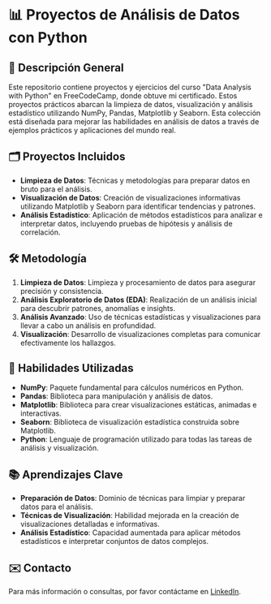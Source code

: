 # 📊 Proyectos de Análisis de Datos con Python

## 📑 Descripción General
Este repositorio contiene proyectos y ejercicios del curso "Data Analysis with Python" en FreeCodeCamp, donde obtuve mi certificado. Estos proyectos prácticos abarcan la limpieza de datos, visualización y análisis estadístico utilizando NumPy, Pandas, Matplotlib y Seaborn. Esta colección está diseñada para mejorar las habilidades en análisis de datos a través de ejemplos prácticos y aplicaciones del mundo real.

## 🗂️ Proyectos Incluidos
- **Limpieza de Datos**: Técnicas y metodologías para preparar datos en bruto para el análisis.
- **Visualización de Datos**: Creación de visualizaciones informativas utilizando Matplotlib y Seaborn para identificar tendencias y patrones.
- **Análisis Estadístico**: Aplicación de métodos estadísticos para analizar e interpretar datos, incluyendo pruebas de hipótesis y análisis de correlación.

## 🛠️ Metodología
1. **Limpieza de Datos**: Limpieza y procesamiento de datos para asegurar precisión y consistencia.
2. **Análisis Exploratorio de Datos (EDA)**: Realización de un análisis inicial para descubrir patrones, anomalías e insights.
3. **Análisis Avanzado**: Uso de técnicas estadísticas y visualizaciones para llevar a cabo un análisis en profundidad.
4. **Visualización**: Desarrollo de visualizaciones completas para comunicar efectivamente los hallazgos.

## 🔧 Habilidades Utilizadas
- **NumPy**: Paquete fundamental para cálculos numéricos en Python.
- **Pandas**: Biblioteca para manipulación y análisis de datos.
- **Matplotlib**: Biblioteca para crear visualizaciones estáticas, animadas e interactivas.
- **Seaborn**: Biblioteca de visualización estadística construida sobre Matplotlib.
- **Python**: Lenguaje de programación utilizado para todas las tareas de análisis y visualización.

## 📚 Aprendizajes Clave
- **Preparación de Datos**: Dominio de técnicas para limpiar y preparar datos para el análisis.
- **Técnicas de Visualización**: Habilidad mejorada en la creación de visualizaciones detalladas e informativas.
- **Análisis Estadístico**: Capacidad aumentada para aplicar métodos estadísticos e interpretar conjuntos de datos complejos.

## ✉️ Contacto
Para más información o consultas, por favor contáctame en [LinkedIn](https://linkedin.com/in/jeanpaulomv/).
